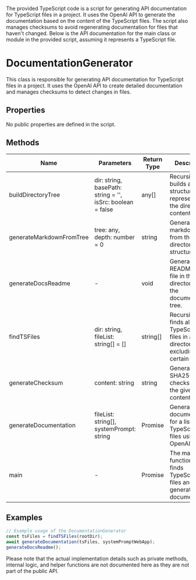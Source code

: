 The provided TypeScript code is a script for generating API documentation for TypeScript files in a project. It uses the OpenAI API to generate the documentation based on the content of the TypeScript files. The script also manages checksums to avoid regenerating documentation for files that haven't changed. Below is the API documentation for the main class or module in the provided script, assuming it represents a TypeScript file.

# DocumentationGenerator

This class is responsible for generating API documentation for TypeScript files in a project. It uses the OpenAI API to create detailed documentation and manages checksums to detect changes in files.

## Properties

No public properties are defined in the script.

## Methods

| Name                  | Parameters        | Return Type | Description                                                                 |
|-----------------------|-------------------|-------------|-----------------------------------------------------------------------------|
| buildDirectoryTree    | dir: string, basePath: string = '', isSrc: boolean = false | any[] | Recursively builds a tree structure representing the directory contents.    |
| generateMarkdownFromTree | tree: any, depth: number = 0 | string | Generates markdown text from the directory tree structure.                   |
| generateDocsReadme    | -                 | void        | Generates a README.md file in the docs directory with the documentation tree.|
| findTSFiles           | dir: string, fileList: string[] = [] | string[] | Recursively finds all TypeScript files in a directory, excluding certain files. |
| generateChecksum      | content: string   | string      | Generates a SHA256 checksum for the given content.                           |
| generateDocumentation | fileList: string[], systemPrompt: string | Promise<void> | Generates documentation for a list of TypeScript files using the OpenAI API. |
| main                  | -                 | Promise<void> | The main function that finds TypeScript files and generates documentation.   |

## Examples

```typescript
// Example usage of the DocumentationGenerator
const tsFiles = findTSFiles(rootDir);
await generateDocumentation(tsFiles, systemPromptWebApp);
generateDocsReadme();
```

Please note that the actual implementation details such as private methods, internal logic, and helper functions are not documented here as they are not part of the public API.